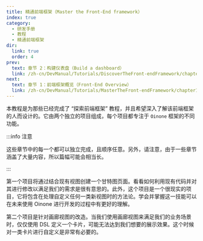 ```yaml
---
title: 精通前端框架（Master the Front-End framework）
index: true
category:
  - 研发手册
  - 教程
  - 精通前端框架
dir:
  link: true
  order: 4
prev:
  text: 章节 2：构建仪表盘（Build a dashboard）
  link: /zh-cn/DevManual/Tutorials/DiscoverTheFront-endFramework/chapter2-build-a-dashboard.md
next:
  text: 章节 1：前端框架概览（Front-End Overview）
  link: /zh-cn/DevManual/Tutorials/MasterTheFront-endFramework/chapter1-front-end-overview.md
---
```

本教程是为那些已经完成了 “探索前端框架” 教程，并且希望深入了解该前端框架的人而设计的。它由两个独立的项目组成，每个项目都专注于 `Oinone` 框架的不同功能。

:::info 注意

这些章节中的每一个都可以独立完成，且顺序任意。另外，请注意，由于一些章节涵盖了大量内容，所以篇幅可能会相当长。

:::

第一个项目将通过结合现有视图创建一个甘特图页面。看看如何利用现有代码并对其进行修改以满足我们的需求是很有意思的。此外，这个项目是一个很现实的项目，它将包含在处理自定义任何一类新视图时的方法论。学会并掌握这一技能可以在未来使用 Oinone 进行开发的过程中有更好的理解。

第二个项目是针对画廊视图的改造。当我们使用画廊视图来满足我们的业务场景时，仅仅使用 DSL 定义一个卡片，可能无法达到我们想要的展示效果。这个时候对一类卡片进行自定义是非常有必要的。



